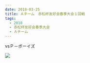 ```yaml
---
date: 2018-03-25
title: Ａチーム　赤松杯友好会春季大会１回戦
tags:
  - 2018
  - 赤松杯友好会春季大会
  - Ａチーム
---
```


vsＰ－ボーイズ

![](/images/2018-03-25--main.jpg)
